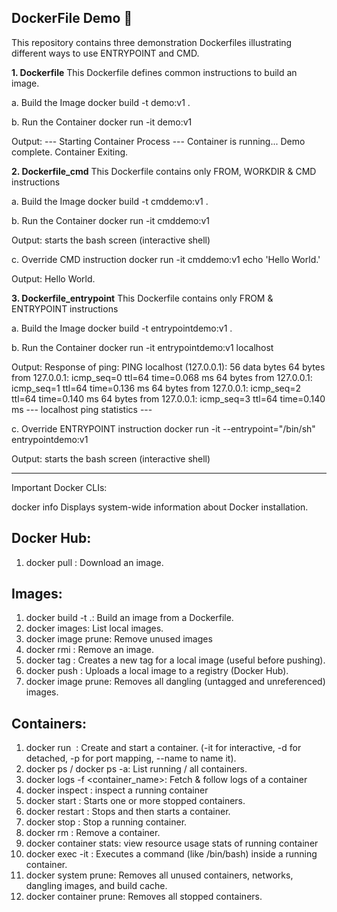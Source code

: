 DockerFile Demo 🐳
------------------

This repository contains three demonstration Dockerfiles illustrating different ways to use ENTRYPOINT and CMD.


**1. Dockerfile**
This Dockerfile defines common instructions to build an image. 

a. Build the Image
docker build -t demo:v1 .

b. Run the Container
docker run -it demo:v1

Output:
--- Starting Container Process ---
Container is running...
Demo complete.
Container Exiting.


**2. Dockerfile_cmd**
This Dockerfile contains only FROM, WORKDIR & CMD instructions

a. Build the Image
docker build -t cmddemo:v1 .

b. Run the Container
docker run -it cmddemo:v1

Output:
starts the bash screen (interactive shell)

c. Override CMD instruction
docker run -it cmddemo:v1 echo 'Hello World.'

Output:
Hello World.


**3. Dockerfile_entrypoint**
This Dockerfile contains only FROM & ENTRYPOINT instructions

a. Build the Image
docker build -t entrypointdemo:v1 .

b. Run the Container
docker run -it entrypointdemo:v1 localhost

Output:
Response of ping:
PING localhost (127.0.0.1): 56 data bytes
64 bytes from 127.0.0.1: icmp_seq=0 ttl=64 time=0.068 ms
64 bytes from 127.0.0.1: icmp_seq=1 ttl=64 time=0.136 ms
64 bytes from 127.0.0.1: icmp_seq=2 ttl=64 time=0.140 ms
64 bytes from 127.0.0.1: icmp_seq=3 ttl=64 time=0.140 ms
--- localhost ping statistics ---

c. Override ENTRYPOINT instruction
docker run -it --entrypoint="/bin/sh" entrypointdemo:v1

Output:
starts the bash screen (interactive shell)

--------------

Important Docker CLIs:

docker info	Displays system-wide information about Docker installation.

Docker Hub:
-----------
1. docker pull <image>: Download an image.

Images:
-------
1. docker build -t <name> .: Build an image from a Dockerfile.
2. docker images: List local images.
3. docker image prune: Remove unused images
4. docker rmi <image>: Remove an image.
5. docker tag <source> <target>: Creates a new tag for a local image (useful before pushing).
6. docker push <image>: Uploads a local image to a registry (Docker Hub).
7. docker image prune:	Removes all dangling (untagged and unreferenced) images.

Containers:
-----------

1. docker run <image> <command>: Create and start a container. (-it for interactive, -d for detached, -p for port mapping, --name to name it).
2. docker ps / docker ps -a: List running / all containers.
3. docker logs -f <container_name>: Fetch & follow logs of a container
4. docker inspect <container>: inspect a running container
5. docker start <container>: Starts one or more stopped containers.
6. docker restart <container>: Stops and then starts a container.
7. docker stop <container>: Stop a running container.
8. docker rm <container>: Remove a container.
9. docker container stats: view resource usage stats of running container
10. docker exec -it <container> <cmd>: Executes a command (like /bin/bash) inside a running container.
11. docker system prune: Removes all unused containers, networks, dangling images, and build cache.
12. docker container prune:	Removes all stopped containers.

